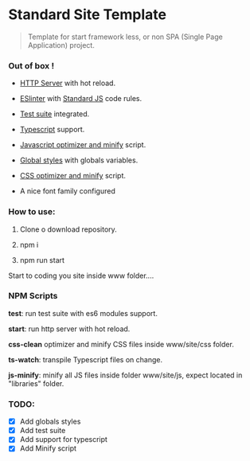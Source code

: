 # Standard Site Template

> Template for start framework less, or non SPA (Single Page Application) project.

### Out of box !

- [HTTP Server](https://github.com/lukejacksonn/servor#readme) with hot reload.

- [ESlinter](https://eslint.org/) with [Standard JS](https://standardjs.com/readme-en.html) code rules.

- [Test suite](https://jestjs.io/) integrated.

- [Typescript](https://www.typescriptlang.org/) support.

- [Javascript optimizer and minify](https://github.com/mishoo/UglifyJS#readme) script.

- [Global styles](https://github.com/galiprandi/standard-site-template/blob/master/www/site/css/global.css) with globals variables.

- [CSS optimizer and minify](https://github.com/jakubpawlowicz/clean-css-cli#install) script.

- A nice font family configured

### How to use:

1. Clone o download repository.

2. npm i

3. npm run start

Start to coding you site inside www folder....

### NPM Scripts

**test**: run test suite with es6 modules support.

**start**: run http server with hot reload.

**css-clean** optimizer and minify CSS files inside www/site/css folder.

**ts-watch**: transpile Typescript files on change.

**js-minify**: minify all JS files inside folder www/site/js, expect located in "libraries" folder.

### TODO:

- [x] Add globals styles
- [x] Add test suite
- [x] Add support for typescript
- [x] Add Minify script
